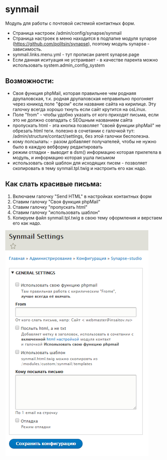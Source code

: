 # synmail

Модуль для работы с почтовой системой контактных форм.

* Страница настроек /admin/config/synapse/synmail
* Страница настроек в меню находится в подпапке модуля synapse (https://github.com/politsin/synapse), поэтому модуль synapse - зависимость.
 * synmail.links.menu.yml - тут прописан parent synapse.page
 * Если данная иситуация не устраивает - в качестве парента можно использовать system.admin_config_system

## Возможности:
* Своя функция phpMail, которая правильнее чем роднаяя друпаловская, т.к. родная друпаловская неправильно прогоняет через юникод поле "фром" если название сайта на кирилице. Эту галочку всегда хорошо ткнуть если сайт крутится на osLinux.
* Поле "from" - чтобы удобно указать от кого приходят письма, если это не должно совпадать с SEOшным названием сайта
* пропускать html - эта кнопка позволяет "своей функции phpMail" не обрезать html теги. полезно в сочетании с галочкой тут: /admin/structure/contact/settings, без этой галочки бесполезна. 
* кому полсылать: - разом добавляет получателей, чтобы не нужно было в каждую вебформу редактировать
* режим отладки - выводит в dsm() информацию которая прилетела в модуль, и информацию которая ушла письмом
* использовать свой шаблон для исходящих писем - позволяет скопировать в тему synmail.tpl.twig и настроить его как надо. 


## Как слать красивые письма:
1. Включаем галочку "Send HTML" в настройках контактных форм
2. Ставим галочку "Своя функция phpMail"
3. Ставим галочку "пропускать html"
4. Ставим галочку "использовать шаблон"
5. Копируем файл synmail.tpl.twig в свою тему оформления и верстаем его как надо.

<img src="https://github.com/politsin/help/blob/master/synmail.png?raw=true">
 
